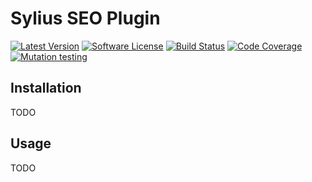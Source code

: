 # Sylius SEO Plugin

[![Latest Version][ico-version]][link-packagist]
[![Software License][ico-license]](LICENSE)
[![Build Status][ico-github-actions]][link-github-actions]
[![Code Coverage][ico-code-coverage]][link-code-coverage]
[![Mutation testing][ico-infection]][link-infection]

## Installation

TODO

## Usage

TODO

[ico-version]: https://poser.pugx.org/setono/sylius-seo-plugin/v/stable
[ico-license]: https://poser.pugx.org/setono/sylius-seo-plugin/license
[ico-github-actions]: https://github.com/Setono/sylius-seo-plugin/workflows/build/badge.svg
[ico-code-coverage]: https://codecov.io/gh/Setono/sylius-seo-plugin/graph/badge.svg
[ico-infection]: https://img.shields.io/endpoint?style=flat&url=https%3A%2F%2Fbadge-api.stryker-mutator.io%2Fgithub.com%2FSetono%2FSyliusPluginSkeleton%2Fmaster

[link-packagist]: https://packagist.org/packages/setono/sylius-seo-plugin
[link-github-actions]: https://github.com/Setono/sylius-seo-plugin/actions
[link-code-coverage]: https://codecov.io/gh/Setono/sylius-seo-plugin
[link-infection]: https://dashboard.stryker-mutator.io/reports/github.com/Setono/sylius-seo-plugin/master
